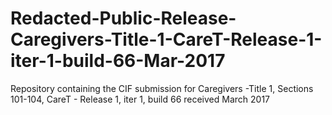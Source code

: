 # Redacted-Public-Release-Caregivers-Title-1-CareT-Release-1-iter-1-build-66-Mar-2017
Repository containing the CIF submission for Caregivers -Title 1, Sections 101-104, CareT - Release 1, iter 1, build 66 received March 2017
